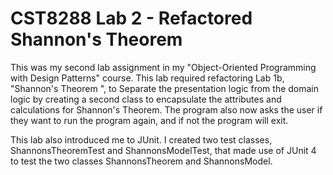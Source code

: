 # CST8288 Lab 2 - Refactored Shannon's Theorem
This was my second lab assignment in my "Object-Oriented Programming with Design Patterns" course. This lab required refactoring Lab 1b, "Shannon's Theorem ", to Separate the presentation logic  from the domain logic by creating a second class to encapsulate the attributes and calculations for Shannon's Theorem. The program also now asks the user if they want to run the program again, and if not the program will exit.

This lab also introduced me to JUnit. I created two test classes, ShannonsTheoremTest and ShannonsModelTest, that made use of JUnit 4 to test the two classes ShannonsTheorem and ShannonsModel.
